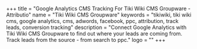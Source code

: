 +++
title = "Google Analytics CMS Tracking For Tiki Wiki CMS Groupware - Attributio"
name = "Tiki Wiki CMS Groupware"
keywords = "tikiwiki, tiki wiki cms, google analytics, cms, adwords, facebook, ppc, attribution, track leads, conversion tracking"
description = "Connect Google Analytics with Tiki Wiki CMS Groupware to find out where your leads are coming from. Track leads from the source - from search to ppc."
logo = ""
+++
